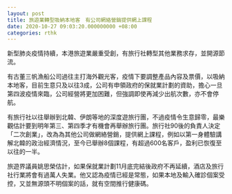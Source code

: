 ```yaml
---
layout: post
title: 旅遊業轉型吸納本地客　有公司網絡營銷提供網上課程
date: 2020-10-27 09:03:20.000000000 +08:00
categories: rthk
---
```


新型肺炎疫情持續，本港旅遊業嚴重受創，有旅行社轉型其他業務求存，並開源節流。

有古董三帆漁船公司過往主打海外觀光客，疫情下要調整產品內容及票價，以吸納本地客，目前生意只及以往3成，公司有申領政府的保就業計劃的資助，擔心一旦第四波疫情來臨，公司經營將更加困難，但強調即使再減少出航次數，亦不會停航。

有旅行社以往舉辦到北韓、伊朗等地的深度遊旅行團，不過疫情令生意歸零，最樂觀估計要到明年第三、第四季才有機會再舉辦旅行團。旅行社90後的負責人決定「二次創業」，改為為其他公司做網絡營銷，提供網上課程，例如以第一身體驗講解北韓的政治經濟情況，至今已舉辦8個課程，有超過600名客戶，盈利已恢復至以往的一半。

旅遊界議員姚思榮估計，如果保就業計劃11月底完結後政府不再延續，酒店及旅行社行業將會有過萬人失業。他又認為疫情已經是常態，如果本地及輸入確診個案受控，又並無源頭不明個案的話，就有空間推行健康碼。
